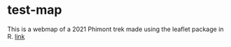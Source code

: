 # test-map
This is a webmap of a 2021 Phimont trek made using the leaflet package in R.
[link](https://htmlpreview.github.io/?https://github.com/Jmoll45/test-map/blob/90a5b22c7aaabe34881a567c9f3efb3ebe83539c/webmap.html)
